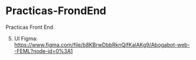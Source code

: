 # Practicas-FrondEnd
Practicas Front End 

5. UI Figma: https://www.figma.com/file/b8KBrwDbbRknQifKalAKg9/Abogabot-web--FEML?node-id=0%3A1
